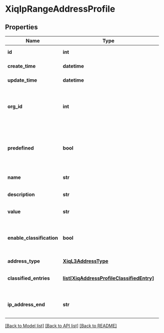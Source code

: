 # XiqIpRangeAddressProfile

## Properties
Name | Type | Description | Notes
------------ | ------------- | ------------- | -------------
**id** | **int** | The unique identifier | 
**create_time** | **datetime** | The create time | 
**update_time** | **datetime** | The last update time | 
**org_id** | **int** | The organization identifier, valid when enabling HIQ feature | [optional] 
**predefined** | **bool** | Flag to describe whether the application is predefined or customised | [optional] 
**name** | **str** | Address profile name | 
**description** | **str** | Address profile description | [optional] 
**value** | **str** | Address profile value | [optional] 
**enable_classification** | **bool** | The flag to enable classification on L3 address profile | [optional] 
**address_type** | [**XiqL3AddressType**](XiqL3AddressType.md) |  | 
**classified_entries** | [**list[XiqAddressProfileClassifiedEntry]**](XiqAddressProfileClassifiedEntry.md) | The address profile classified entries | [optional] 
**ip_address_end** | **str** | The classified entry IP address end. | [optional] 

[[Back to Model list]](../README.md#documentation-for-models) [[Back to API list]](../README.md#documentation-for-api-endpoints) [[Back to README]](../README.md)


